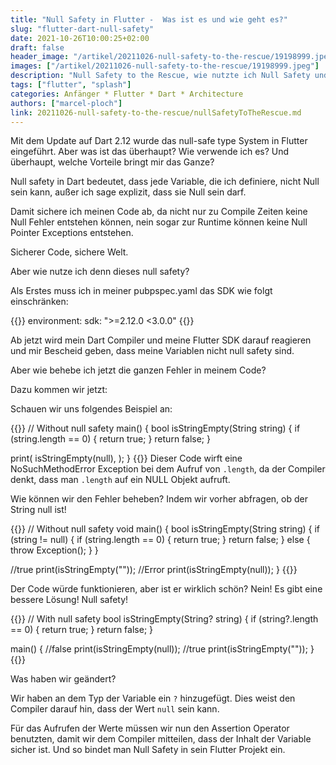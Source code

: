 ```yaml
---
title: "Null Safety in Flutter -  Was ist es und wie geht es?"
slug: "flutter-dart-null-safety" 
date: 2021-10-26T10:00:25+02:00
draft: false
header_image: "/artikel/20211026-null-safety-to-the-rescue/19198999.jpeg"
images: ["/artikel/20211026-null-safety-to-the-rescue/19198999.jpeg"]
description: "Null Safety to the Rescue, wie nutzte ich Null Safety und was bringt es mir"
tags: ["flutter", "splash"]
categories: Anfänger * Flutter * Dart * Architecture
authors: ["marcel-ploch"]
link: 20211026-null-safety-to-the-rescue/nullSafetyToTheRescue.md
---
```

Mit dem Update auf Dart 2.12 wurde das null-safe type System in Flutter eingeführt.
Aber was ist das überhaupt? 
Wie verwende ich es? Und überhaupt, welche Vorteile bringt mir das Ganze?

Null safety in Dart bedeutet, dass jede Variable, die ich definiere, nicht Null sein kann, außer ich sage explizit, dass sie Null sein darf.

Damit sichere ich meinen Code ab, da nicht nur zu Compile Zeiten keine Null Fehler entstehen können, nein sogar zur Runtime können keine Null Pointer Exceptions entstehen.

Sicherer Code, sichere Welt.

Aber wie nutze ich denn dieses null safety?

Als Erstes muss ich in meiner pubpspec.yaml das SDK wie folgt einschränken:


{{<highlight yaml>}}
environment:
  sdk: ">=2.12.0 <3.0.0"
{{</highlight>}}

Ab jetzt wird mein Dart Compiler und meine Flutter SDK darauf reagieren und mir Bescheid geben, dass meine Variablen nicht null safety sind.

Aber wie behebe ich jetzt die ganzen Fehler in meinem Code?

Dazu kommen wir jetzt:

Schauen wir uns folgendes Beispiel an:

{{<highlight dart>}}
// Without null safety
main() {
  bool isStringEmpty(String string) {
    if (string.length == 0) {
      return true;
    }
    return false;
  }

  print(
    isStringEmpty(null),
  );
}
{{</highlight>}}
Dieser Code wirft eine NoSuchMethodError Exception bei dem Aufruf von `.length`, da der Compiler denkt, dass man `.length` auf ein NULL Objekt aufruft.

Wie können wir den Fehler beheben? Indem wir vorher abfragen, ob der String null ist!

{{<highlight dart>}}
// Without null safety
void main() {
  bool isStringEmpty(String string) {
    if (string != null) {
      if (string.length == 0) {
        return true;
      }
      return false;
    } else {
      throw Exception();
    }
  }

  //true
  print(isStringEmpty(""));
  //Error
  print(isStringEmpty(null));
}
{{</highlight>}}

Der Code würde funktionieren, aber ist er wirklich schön? Nein! Es gibt eine bessere Lösung! Null safety!

{{<highlight dart>}}
// With null safety
bool isStringEmpty(String? string) {
  if (string?.length == 0) {
    return true;
  }
  return false;
}

main() {
  //false
  print(isStringEmpty(null));
  //true
  print(isStringEmpty(""));
}
{{</highlight>}}

Was haben wir geändert?

Wir haben an dem Typ der Variable ein `?` hinzugefügt. Dies weist den Compiler darauf hin, dass der Wert `null` sein kann.

Für das Aufrufen der Werte müssen wir nun den Assertion Operator benutzten, damit wir dem Compiler mitteilen, dass der Inhalt der Variable sicher ist. Und so bindet man Null Safety in sein Flutter Projekt ein.
